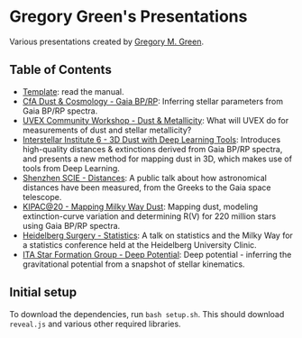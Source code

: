 Gregory Green's Presentations
=============================

Various presentations created by [Gregory M. Green](http://greg.ory.gr).

Table of Contents
-----------------

* [Template](presentations/template.html): read the manual.
* [CfA Dust & Cosmology - Gaia BP/RP](presentations/cfa_dust_cosmology.html): Inferring stellar parameters from Gaia BP/RP spectra.
* [UVEX Community Workshop - Dust & Metallicity](presentations/uvex-2023.html): What will UVEX do for measurements of dust and stellar metallicity?
* [Interstellar Institute 6 - 3D Dust with Deep Learning Tools](presentations/dust3d_orsay2023.html): Introduces high-quality distances & extinctions derived from Gaia BP/RP spectra, and presents a new method for mapping dust in 3D, which makes use of tools from Deep Learning.
* [Shenzhen SCIE - Distances](presentations/distance_shenzhen2023.html): A public talk about how astronomical distances have been measured, from the Greeks to the Gaia space telescope.
* [KIPAC@20 - Mapping Milky Way Dust](presentations/kipac_at_20.html): Mapping dust, modeling extinction-curve variation and determining R(V) for 220 million stars using Gaia BP/RP spectra.
* [Heidelberg Surgery - Statistics](presentations/heidelberg_surgery_stats.html): A talk on statistics and the Milky Way for a statistics conference held at the Heidelberg University Clinic.
* [ITA Star Formation Group - Deep Potential](presentations/ita_deep_potential_2023y11m.html): Deep potential - inferring the gravitational potential from a snapshot of stellar kinematics.

Initial setup
-------------

To download the dependencies, run `bash setup.sh`. This should download `reveal.js` and various other required libraries.
